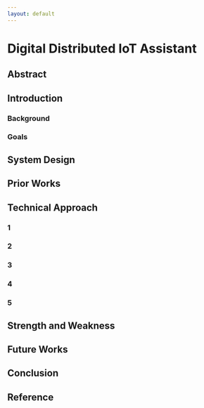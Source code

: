 ```yaml
---
layout: default
---
```


# Digital Distributed IoT Assistant

## Abstract

## Introduction
  ### Background

  ### Goals

## System Design

## Prior Works

## Technical Approach

  ### 1

  ### 2

  ### 3

  ### 4

  ### 5

## Strength and Weakness


## Future Works


## Conclusion


## Reference

